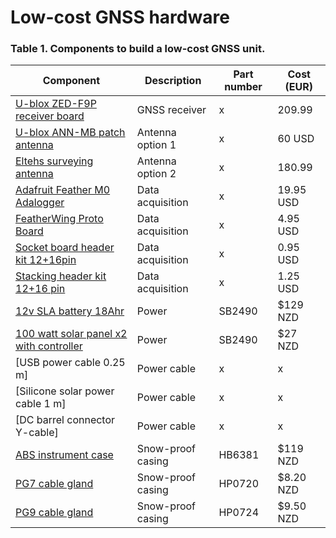 # Low-cost GNSS hardware


### Table 1. Components to build a low-cost GNSS unit.

| Component                                                                                           | Description              | Part number       | Cost (EUR)  |
|-----------------------------------------------------------------------------------------------------|--------------------------|-------------------|-------------|
| [U-blox ZED-F9P receiver board](/Documentation/Manuals/ZED-F9P-04B_DataSheet_UBX-21044850.pdf)      | GNSS receiver            |  x                | 209.99      |
| [U-blox ANN-MB patch antenna](https://www.u-blox.com/en/product/ann-mb-series)                      | Antenna option 1         |  x                | 60 USD      |
| [Eltehs surveying antenna](https://gnss.store/gnss-rtk-multiband-antennas/140-elt0123.html)         | Antenna option 2         |  x                | 180.99      |
| [Adafruit Feather M0 Adalogger](https://www.adafruit.com/product/2796)                              | Data acquisition         |  x                | 19.95 USD   |
| [FeatherWing Proto Board](https://www.adafruit.com/product/2884)                                    | Data acquisition         |  x                | 4.95 USD    |
| [Socket board header kit 12+16pin](https://www.adafruit.com/product/2886)                           | Data acquisition         |  x                | 0.95 USD    |
| [Stacking header kit 12+16 pin](https://www.adafruit.com/product/2830)                              | Data acquisition         |  x                | 1.25 USD    |
| [12v SLA battery 18Ahr](https://www.jaycar.co.nz/12v-18ah-sla-battery/p/SB2490)                     | Power                    |  SB2490           | $129 NZD    |
| [100 watt solar panel x2 with controller](https://www.aliexpress.com/item/1005004121593648.html)    | Power                    |  SB2490           | $27 NZD     |
| [USB power cable 0.25 m]                                                                            | Power cable              |  x                | x           |
| [Silicone solar power cable 1 m]                                                                    | Power cable              |  x                | x           |
| [DC barrel connector Y-cable]                                                                       | Power cable              |  x                | x           |
| [ABS instrument case](https://www.jaycar.co.nz/abs-instrument-case-with-purge-valve-mpv2/p/HB6381)  | Snow-proof casing        |  HB6381           | $119 NZD    |
| [PG7 cable gland](https://www.jaycar.co.nz/3-6-5mm-dia-waterproof-cable-glands-pack-of-2/p/HP0720)  | Snow-proof casing        |  HP0720           | $8.20 NZD   |
| [PG9 cable gland](https://www.jaycar.co.nz/4-8mm-dia-waterproof-cable-glands-pack-of-2/p/HP0724)    | Snow-proof casing        |  HP0724           | $9.50 NZD   |